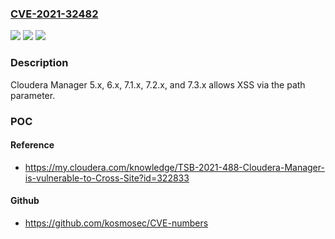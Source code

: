 ### [CVE-2021-32482](https://cve.mitre.org/cgi-bin/cvename.cgi?name=CVE-2021-32482)
![](https://img.shields.io/static/v1?label=Product&message=n%2Fa&color=blue)
![](https://img.shields.io/static/v1?label=Version&message=n%2Fa&color=blue)
![](https://img.shields.io/static/v1?label=Vulnerability&message=n%2Fa&color=brighgreen)

### Description

Cloudera Manager 5.x, 6.x, 7.1.x, 7.2.x, and 7.3.x allows XSS via the path parameter.

### POC

#### Reference
- https://my.cloudera.com/knowledge/TSB-2021-488-Cloudera-Manager-is-vulnerable-to-Cross-Site?id=322833

#### Github
- https://github.com/kosmosec/CVE-numbers

